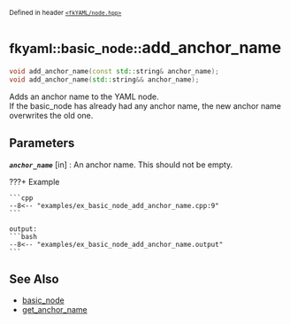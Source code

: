 <small>Defined in header [`<fkYAML/node.hpp>`](https://github.com/fktn-k/fkYAML/blob/develop/include/fkYAML/node.hpp)</small>

# <small>fkyaml::basic_node::</small>add_anchor_name

```cpp
void add_anchor_name(const std::string& anchor_name);
void add_anchor_name(std::string&& anchor_name);
```

Adds an anchor name to the YAML node.  
If the basic_node has already had any anchor name, the new anchor name overwrites the old one.

## **Parameters**

***`anchor_name`*** [in]
:   An anchor name. This should not be empty.

???+ Example

    ```cpp
    --8<-- "examples/ex_basic_node_add_anchor_name.cpp:9"
    ```

    output:
    ```bash
    --8<-- "examples/ex_basic_node_add_anchor_name.output"
    ```

## **See Also**

* [basic_node](index.md)
* [get_anchor_name](get_anchor_name.md)
